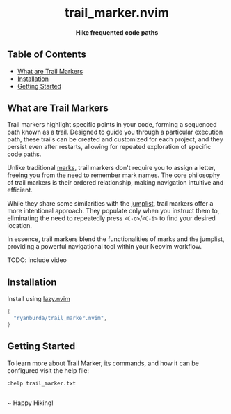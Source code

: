 <div align="center">

# trail_marker.nvim
#### Hike frequented code paths

</div>

## Table of Contents
* [What are Trail Markers](#what-are-trail-markers)
* [Installation](#installation)
* [Getting Started](#getting-started)


## What are Trail Markers
Trail markers highlight specific points in your code, forming a sequenced path known as a trail. Designed to guide you
through a particular execution path, these trails can be created and customized for each project, and they persist even
after restarts, allowing for repeated exploration of specific code paths.

Unlike traditional [marks](https://neovim.io/doc/user/motion.html#mark-motions), trail markers don't require
you to assign a letter, freeing you from the need to remember mark names. The core philosophy of trail markers is
their ordered relationship, making navigation intuitive and efficient.

While they share some similarities with the [jumplist](https://neovim.io/doc/user/motion.html#jump-motions), trail
markers offer a more intentional approach. They populate only when you instruct them to, eliminating the need to
repeatedly press `<C-o>`/`<C-i>` to find your desired location.

In essence, trail markers blend the functionalities of marks and the jumplist, providing a powerful navigational tool
within your Neovim workflow.

TODO: include video

## Installation

Install using [lazy.nvim](https://github.com/folke/lazy.nvim)

```lua
{
  "ryanburda/trail_marker.nvim",
}
```

## Getting Started
To learn more about Trail Marker, its commands, and how it can be configured visit the help file:
```
:help trail_marker.txt
```

##
~ Happy Hiking!
